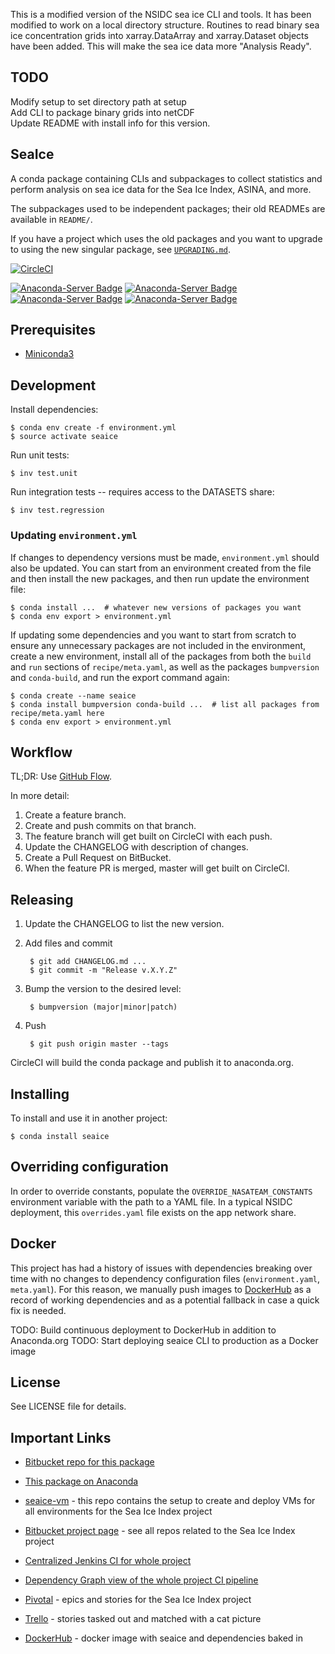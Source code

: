 This is a modified version of the NSIDC sea ice CLI and tools.  It has been modified to work on a local directory structure. Routines to read binary sea ice concentration grids into xarray.DataArray and xarray.Dataset objects have been added.  This will make the sea ice data more "Analysis Ready".

TODO
---
Modify setup to set directory path at setup  
Add CLI to package binary grids into netCDF  
Update README with install info for this version.

SeaIce
---

A conda package containing CLIs and subpackages to collect statistics and
perform analysis on sea ice data for the Sea Ice Index, ASINA, and more.

The subpackages used to be independent packages; their old READMEs are available
in `README/`.

If you have a project which uses the old packages and you want to upgrade to
using the new singular package, see [`UPGRADING.md`](UPGRADING.md).

[![CircleCI](https://circleci.com/bb/nsidc/seaice.svg?style=svg)](https://circleci.com/bb/nsidc/seaice)

[![Anaconda-Server Badge](https://anaconda.org/nsidc/seaice/badges/version.svg)](https://anaconda.org/nsidc/seaice)
[![Anaconda-Server Badge](https://anaconda.org/nsidc/seaice/badges/license.svg)](https://anaconda.org/nsidc/seaice)
[![Anaconda-Server Badge](https://anaconda.org/nsidc/seaice/badges/downloads.svg)](https://anaconda.org/nsidc/seaice)
[![Anaconda-Server Badge](https://anaconda.org/nsidc/seaice/badges/installer/conda.svg)](https://conda.anaconda.org/nsidc)

Prerequisites
---

* [Miniconda3](https://conda.io/miniconda.html)

Development
---

Install dependencies:

    $ conda env create -f environment.yml
    $ source activate seaice

Run unit tests:

    $ inv test.unit

Run integration tests -- requires access to the DATASETS share:

    $ inv test.regression

### Updating `environment.yml`

If changes to dependency versions must be made, `environment.yml` should also be
updated. You can start from an environment created from the file and then
install the new packages, and then run update the environment file:

    $ conda install ...  # whatever new versions of packages you want
    $ conda env export > environment.yml

If updating some dependencies and you want to start from scratch to ensure any
unnecessary packages are not included in the environment, create a new
environment, install all of the packages from both the `build` and `run`
sections of `recipe/meta.yaml`, as well as the packages `bumpversion` and
`conda-build`, and run the export command again:

    $ conda create --name seaice
    $ conda install bumpversion conda-build ...  # list all packages from recipe/meta.yaml here
    $ conda env export > environment.yml

Workflow
---

TL;DR:  Use
[GitHub Flow](https://guides.github.com/introduction/flow/index.html).

In more detail:

1. Create a feature branch.
2. Create and push commits on that branch.
3. The feature branch will get built on CircleCI with each push.
4. Update the CHANGELOG with description of changes.
5. Create a Pull Request on BitBucket.
6. When the feature PR is merged, master will get built on CircleCI.

Releasing
---

1. Update the CHANGELOG to list the new version.
2. Add files and commit

        $ git add CHANGELOG.md ...
        $ git commit -m "Release v.X.Y.Z"

3. Bump the version to the desired level:

        $ bumpversion (major|minor|patch)

4. Push

        $ git push origin master --tags

CircleCI will build the conda package and publish it to anaconda.org.

Installing
---
To install and use it in another project:

    $ conda install seaice

Overriding configuration
---

In order to override constants, populate the `OVERRIDE_NASATEAM_CONSTANTS`
environment variable with the path to a YAML file. In a typical NSIDC
deployment, this `overrides.yaml` file exists on the app network share.

Docker
---

This project has had a history of issues with dependencies breaking over time
with no changes to dependency configuration files (`environment.yaml`,
`meta.yaml`). For this reason, we manually push images to
[DockerHub][dockerhub] as a record of working dependencies and as a potential
fallback in case a quick fix is needed.

TODO: Build continuous deployment to DockerHub in addition to Anaconda.org
TODO: Start deploying seaice CLI to production as a Docker image

License
---
See LICENSE file for details.

Important Links
---

* [Bitbucket repo for this package][this-repo]

* [This package on Anaconda][this-anaconda]

* [seaice-vm][seaice-vm] - this repo contains the setup to create and deploy VMs
  for all environments for the Sea Ice Index project

* [Bitbucket project page][bitbucket-all] - see all repos related to the Sea Ice
  Index project

* [Centralized Jenkins CI for whole project][seaice-ci]

* [Dependency Graph view of the whole project CI pipeline][dep-graph]

* [Pivotal][pivotal] - epics and stories for the Sea Ice Index project

* [Trello][trello] - stories tasked out and matched with a cat picture

* [DockerHub][dockerhub] - docker image with seaice and dependencies baked in


[this-repo]: https://bitbucket.org/nsidc/seaice
[this-anaconda]: https://anaconda.org/NSIDC/seaice/files
[seaice-vm]: https://bitbucket.org/nsidc/seaice-vm
[bitbucket-all]: https://bitbucket.org/account/user/nsidc/projects/SI
[seaice-ci]: http://ci.seaice.apps.int.nsidc.org:8080/
[dep-graph]: http://ci.seaice.apps.int.nsidc.org:8080/depgraph-view/
[pivotal]: https://www.pivotaltracker.com/n/projects/1450178
[trello]: https://trello.com/b/ZvYmMHwP/sea-ice-index-services
[dockerhub]: https://hub.docker.com/repository/docker/nsidc/seaice
